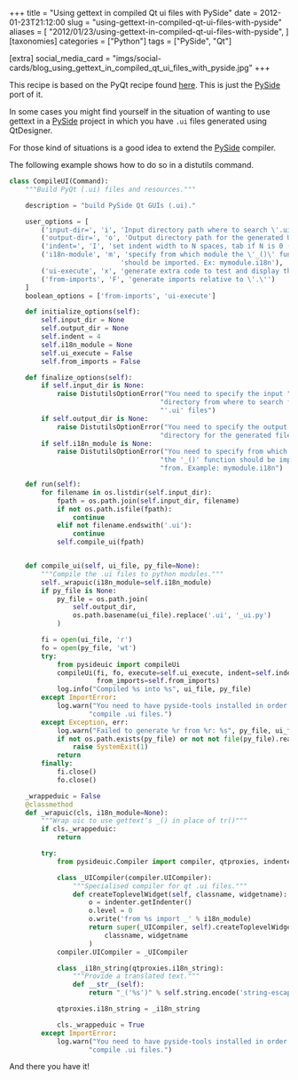 +++
title = "Using gettext in compiled Qt ui files with PySide"
date = 2012-01-23T21:12:00
slug = "using-gettext-in-compiled-qt-ui-files-with-pyside"
aliases = [
  "2012/01/23/using-gettext-in-compiled-qt-ui-files-with-pyside",
]
[taxonomies]
categories = ["Python"]
tags = ["PySide", "Qt"]

[extra]
social_media_card = "imgs/social-cards/blog_using_gettext_in_compiled_qt_ui_files_with_pyside.jpg"
+++

This recipe is based on the PyQt recipe found [here](http://www.themacaque.com/?p=816).
This is just the [PySide](http://www.pyside.org) port of it.

In some cases you might find yourself in the situation of wanting to use
gettext in a [PySide](http://www.pyside.org) project in which you have `.ui` files generated using QtDesigner.

For those kind of situations is a good idea to extend the [PySide](http://www.pyside.org) compiler.

<!-- more -->

The following example shows how to do so in a distutils command.

```python
class CompileUI(Command):
    """Build PyQt (.ui) files and resources."""

    description = "build PySide Qt GUIs (.ui)."

    user_options = [
        ('input-dir=', 'i', 'Input directory path where to search \'.ui\' files.'),
        ('output-dir=', 'o', 'Output directory path for the generated UI files.'),
        ('indent=', 'I', 'set indent width to N spaces, tab if N is 0 (default: 4)'),
        ('i18n-module', 'm', 'specify from which module the \'_()\' function '
                            'should be imported. Ex: mymodule.i18n'),
        ('ui-execute', 'x', 'generate extra code to test and display the class'),
        ('from-imports', 'F', 'generate imports relative to \'.\'')
    ]
    boolean_options = ['from-imports', 'ui-execute']

    def initialize_options(self):
        self.input_dir = None
        self.output_dir = None
        self.indent = 4
        self.i18n_module = None
        self.ui_execute = False
        self.from_imports = False

    def finalize_options(self):
        if self.input_dir is None:
            raise DistutilsOptionError("You need to specify the input "
                                      "directory from where to search for the "
                                      "'.ui' files")
        if self.output_dir is None:
            raise DistutilsOptionError("You need to specify the output "
                                      "directory for the generated files")
        if self.i18n_module is None:
            raise DistutilsOptionError("You need to specify from which module "
                                      "the '_()' function should be imported "
                                      "from. Example: mymodule.i18n")

    def run(self):
        for filename in os.listdir(self.input_dir):
            fpath = os.path.join(self.input_dir, filename)
            if not os.path.isfile(fpath):
                continue
            elif not filename.endswith('.ui'):
                continue
            self.compile_ui(fpath)


    def compile_ui(self, ui_file, py_file=None):
        """Compile the .ui files to python modules."""
        self._wrapuic(i18n_module=self.i18n_module)
        if py_file is None:
            py_file = os.path.join(
                self.output_dir,
                os.path.basename(ui_file).replace('.ui', '_ui.py')
            )

        fi = open(ui_file, 'r')
        fo = open(py_file, 'wt')
        try:
            from pysideuic import compileUi
            compileUi(fi, fo, execute=self.ui_execute, indent=self.indent,
                      from_imports=self.from_imports)
            log.info("Compiled %s into %s", ui_file, py_file)
        except ImportError:
            log.warn("You need to have pyside-tools installed in order to "
                    "compile .ui files.")
        except Exception, err:
            log.warn("Failed to generate %r from %r: %s", py_file, ui_file, err)
            if not os.path.exists(py_file) or not not file(py_file).read():
                raise SystemExit(1)
            return
        finally:
            fi.close()
            fo.close()

    _wrappeduic = False
    @classmethod
    def _wrapuic(cls, i18n_module=None):
        """Wrap uic to use gettext's _() in place of tr()"""
        if cls._wrappeduic:
            return

        try:
            from pysideuic.Compiler import compiler, qtproxies, indenter

            class _UICompiler(compiler.UICompiler):
                """Specialised compiler for qt .ui files."""
                def createToplevelWidget(self, classname, widgetname):
                    o = indenter.getIndenter()
                    o.level = 0
                    o.write('from %s import _' % i18n_module)
                    return super(_UICompiler, self).createToplevelWidget(
                        classname, widgetname
                    )
            compiler.UICompiler = _UICompiler

            class _i18n_string(qtproxies.i18n_string):
                """Provide a translated text."""
                def __str__(self):
                    return "_('%s')" % self.string.encode('string-escape')

            qtproxies.i18n_string = _i18n_string

            cls._wrappeduic = True
        except ImportError:
            log.warn("You need to have pyside-tools installed in order to "
                    "compile .ui files.")
```

And there you have it!

